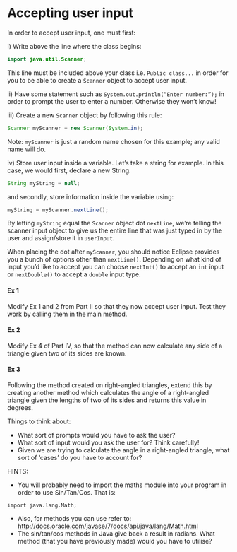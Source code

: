 Accepting user input
===

In order to accept user input, one must first:

i)	Write above the line where the class begins: 
```java
import java.util.Scanner;
```
This line must be included above your class i.e. `Public class...` in order for you to be able to create a `Scanner` object to accept user input.

ii)	Have some statement such as `System.out.println(“Enter number:”);` in order to prompt the user to enter a number. Otherwise they won’t know!

iii)	Create a new `Scanner` object by following this rule: 
```java
Scanner myScanner = new Scanner(System.in); 
```
Note: `myScanner` is just a random name chosen for this example; any valid name will do.

iv)	Store user input inside a variable. Let’s take a string for example. In this case, we would first, declare a new String:
```java
String myString = null;
```
and secondly, store information inside the variable using:
```java
myString = myScanner.nextLine();
```
By letting `myString` equal the `Scanner` object dot `nextLine`, we’re telling the scanner input object to give us the entire line that was just typed in by the user and assign/store it in `userInput`.

When placing the dot after `myScanner`, you should notice Eclipse provides you a bunch of options other than `nextLine()`. Depending on what kind of input you’d like to accept you can choose `nextInt()` to accept an `int` input or `nextDouble()` to accept a `double` input type.

#### Ex 1

Modify Ex 1 and 2 from Part II so that they now accept user input. Test they work by calling them in the main method.

#### Ex 2

Modify Ex 4 of Part IV, so that the method can now calculate any side of a triangle given two of its sides are known. 

#### Ex 3

Following the method created on right-angled triangles, extend this by creating another method which calculates the angle of a right-angled triangle given the lengths of two of its sides and returns this value in degrees.

Things to think about:
-	What sort of prompts would you have to ask the user?
-	What sort of input would you ask the user for? Think carefully!
-	Given we are trying to calculate the angle in a right-angled triangle, what sort of ‘cases’ do you have to account for?

HINTS: 
- You will probably need to import the maths module into your program in order to use Sin/Tan/Cos. That is:
```
import java.lang.Math;
```

- Also, for methods you can use refer to: http://docs.oracle.com/javase/7/docs/api/java/lang/Math.html 
- The sin/tan/cos methods in Java give back a result in radians. What method (that you have previously made) would you have to utilise? 
